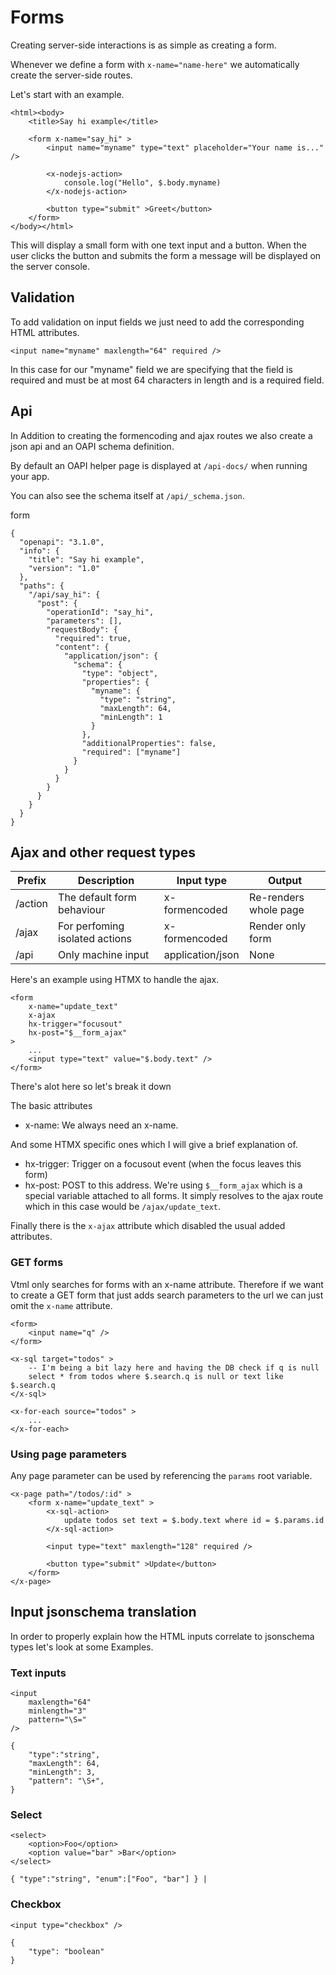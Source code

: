 # Forms

Creating server-side interactions is as simple as creating a form.

Whenever we define a form with `x-name="name-here"` we automatically create the server-side routes.

Let's start with an example.
```
<html><body>
    <title>Say hi example</title>

    <form x-name="say_hi" >
        <input name="myname" type="text" placeholder="Your name is..." />

        <x-nodejs-action>
            console.log("Hello", $.body.myname)
        </x-nodejs-action>

        <button type="submit" >Greet</button>
    </form>
</body></html>
```

This will display a small form with one text input and a button. When the user clicks the button and submits the form a message will be displayed on the server console.

## Validation

To add validation on input fields we just need to add the corresponding HTML attributes.

```
<input name="myname" maxlength="64" required />
```
In this case for our "myname" field we are specifying that the field is required and must be at most 64 characters in length and is a required field.

## Api

In Addition to creating the formencoding and ajax routes we also create a json api and an OAPI schema definition.

By default an OAPI helper page is displayed at `/api-docs/` when running your app.

You can also see the schema itself at `/api/_schema.json`.

form

```
{
  "openapi": "3.1.0",
  "info": {
    "title": "Say hi example",
    "version": "1.0"
  },
  "paths": {
    "/api/say_hi": {
      "post": {
        "operationId": "say_hi",
        "parameters": [],
        "requestBody": {
          "required": true,
          "content": {
            "application/json": {
              "schema": {
                "type": "object",
                "properties": {
                  "myname": {
                    "type": "string",
                    "maxLength": 64,
                    "minLength": 1
                  }
                },
                "additionalProperties": false,
                "required": ["myname"]
              }
            }
          }
        }
      }
    }
  }
}
```



## Ajax and other request types


| Prefix            | Description                         | Input type        | Output                |
|-------------------|-------------------------------------|-------------------|-----------------------|
| /action           | The default form behaviour          | x-formencoded     | Re-renders whole page |
| /ajax             | For perfoming isolated actions      | x-formencoded     | Render only form      |
| /api              | Only machine input                  | application/json  | None                  |


Here's an example using HTMX to handle the ajax.

```
<form
    x-name="update_text"
    x-ajax
	hx-trigger="focusout"
    hx-post="$__form_ajax"
>
    ...
    <input type="text" value="$.body.text" />
</form>
```

There's alot here so let's break it down

The basic attributes
- x-name: We always need an x-name.

And some HTMX specific ones which I will give a brief explanation of.
- hx-trigger: Trigger on a focusout event (when the focus leaves this form)
- hx-post: POST to this address. We're using `$__form_ajax` which is a special variable attached to all forms. It simply resolves to the ajax route which in this case would be `/ajax/update_text`.

Finally there is the `x-ajax` attribute which disabled the usual added attributes.

### GET forms

Vtml only searches for forms with an x-name attribute. Therefore if we want to create a GET form that just adds search parameters to the url we can just omit the `x-name` attribute.

```
<form>
    <input name="q" />
</form>

<x-sql target="todos" >
    -- I'm being a bit lazy here and having the DB check if q is null
    select * from todos where $.search.q is null or text like $.search.q
</x-sql>

<x-for-each source="todos" >
    ...
</x-for-each>
```


### Using page parameters

Any page parameter can be used by referencing the `params` root variable.

```
<x-page path="/todos/:id" >
    <form x-name="update_text" >
        <x-sql-action>
            update todos set text = $.body.text where id = $.params.id
        </x-sql-action>

        <input type="text" maxlength="128" required />

        <button type="submit" >Update</button>
    </form>
</x-page>
```


## Input jsonschema translation

In order to properly explain how the HTML inputs correlate to jsonschema types let's look at some Examples.

### Text inputs

```
<input
    maxlength="64"
    minlength="3"
    pattern="\S="
/>
```

```
{
    "type":"string",
    "maxLength": 64,
    "minLength": 3,
    "pattern": "\S+",
}
```

### Select
```
<select>
    <option>Foo</option>
    <option value="bar" >Bar</option>
</select> 
```

```
{ "type":"string", "enum":["Foo", "bar"] } |
```

### Checkbox

```
<input type="checkbox" />
```

```
{
    "type": "boolean"
}
```



